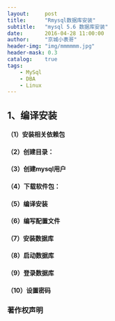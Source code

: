 ```yaml
---
layout:     post
title:      "Rmysql数据库安装"
subtitle:   "mysql 5.6 数据库安装"
date:       2016-04-28 11:00:00
author:     "京城小表哥"
header-img: "img/mmmmmm.jpg"
header-mask: 0.3
catalog:    true
tags:
    - MySql
    - DBA
    - Linux
---
```



## 1、编译安装


#### （1）安装相关依赖包


#### （2）创建目录：


#### （3）创建mysql用户


#### （4）下载软件包：


#### （5）编译安装


#### （6）编写配置文件


#### （7）安装数据库


#### （8）启动数据库


#### （9）登录数据库


#### （10）设置密码



### 著作权声明
